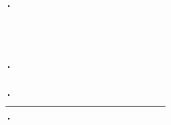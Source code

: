 # 

[]()

## 

### 



#### 

- []()

### 





### 









### 







## 

### 



### 



![]()



![]()



![]()



![]()



![]()



![]()



![]()



![]()



![]()

![]()

#### 

- []()

### 



![]()



![]()





![]()

#### 

- []()

## 

### 



### 

---



## 

[]()



### 

- 

